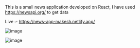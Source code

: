 This is a small news application developed on React,
I have used https://newsapi.org/ to get data

Live :- https://news-app-makesh.netlify.app/

![image](https://user-images.githubusercontent.com/65646841/141303530-b9d3cede-3d8f-4070-944c-5683592b2b40.png)

![image](https://user-images.githubusercontent.com/65646841/141303592-f02ed4af-6ac9-4178-be49-c4df95ac43b2.png)

